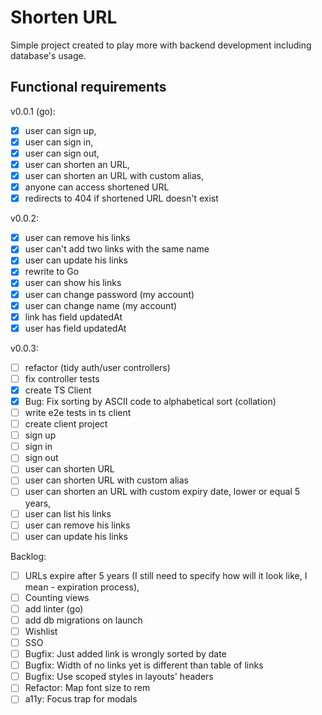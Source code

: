 # Shorten URL

Simple project created to play more with backend development including database's usage. 

## Functional requirements

v0.0.1 (go):

- [x] user can sign up,
- [x] user can sign in,
- [x] user can sign out,
- [x] user can shorten an URL,
- [x] user can shorten an URL with custom alias,
- [x] anyone can access shortened URL
- [x] redirects to 404 if shortened URL doesn't exist

v0.0.2:

- [x] user can remove his links
- [x] user can't add two links with the same name
- [x] user can update his links
- [x] rewrite to Go
- [x] user can show his links
- [x] user can change password (my account)
- [x] user can change name (my account)
- [x] link has field updatedAt
- [x] user has field updatedAt

v0.0.3:

- [ ] refactor (tidy auth/user controllers)
- [ ] fix controller tests
- [x] create TS Client
- [x] Bug: Fix sorting by ASCII code to alphabetical sort (collation)
- [ ] write e2e tests in ts client
- [ ] create client project
- [ ] sign up
- [ ] sign in
- [ ] sign out
- [ ] user can shorten URL
- [ ] user can shorten URL with custom alias
- [ ] user can shorten an URL with custom expiry date, lower or equal 5 years,
- [ ] user can list his links
- [ ] user can remove his links
- [ ] user can update his links

Backlog:

- [ ] URLs expire after 5 years (I still need to specify how will it look like, I mean - expiration process),
- [ ] Counting views
- [ ] add linter (go)
- [ ] add db migrations on launch
- [ ] Wishlist
- [ ] SSO
- [ ] Bugfix: Just added link is wrongly sorted by date
- [ ] Bugfix: Width of no links yet is different than table of links
- [ ] Bugfix: Use scoped styles in layouts' headers
- [ ] Refactor: Map font size to rem
- [ ] a11y: Focus trap for modals